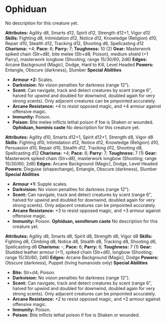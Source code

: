 # Ophiduan

No description for this creature yet.

**Attributes:** Agility d8, Smarts d12, Spirit d12, Strength d12+1,
Vigor d12
**Skills:** Fighting d8, Intimidation d12, Notice d12, Knowledge
(Religion) d10, Repair d10, Stealth d12, Tracking d12, Shooting d6,
Spellcasting d12
**Charisma:** +4; **Pace:** 6; **Parry:** 7; **Toughness:** 10 (2)
**Gear:** Masterwork spiked chain (Str+d8), bite melee (Str+d8; Poison),
medium shield (+1 Parry), masterwork longbow (Shooting; range 15/30/60;
2d6)
**Edges:** Arcane Background (Magic), Dodge, Hard to Kill, Level Headed
**Powers:** Entangle, Obscure (darkness), Slumber
**Special Abilities**

- **Armour +2:** Scales.
- **Darkvision:** No vision penalties for darkness (range 12").
- **Scent:** Can navigate, track and detect creatures by scent (range
6", halved for upwind and doubled for downwind, doubled again for very
strong scents). Only adjacent creatures can be pinpointed accurately.
- **Arcane Resistance:** +4 to resist opposed magic, and +4 armour
against offensive magic.
- **Immunity:** Poison.
- **Poison:** Bite melee inflicts lethal poison if foe is Shaken or
wounded.
**Ophiduan, hominis caste**
No description for this creature yet.

**Attributes:** Agility d10, Smarts d12+1, Spirit d12+1, Strength d8,
Vigor d8
**Skills:** Fighting d10, Intimidation d12, Notice d12, Knowledge
(Religion) d10, Persuasion d10, Repair d10, Stealth d12, Tracking d12,
Shooting d8, Spellcasting d12
**Charisma:** +4; **Pace:** 6; **Parry:** 7; **Toughness:** 7 (1)
**Gear:** Masterwork spiked chain (Str+d8), masterwork longbow
(Shooting; range 15/30/60; 2d6)
**Edges:** Arcane Background (Magic), Dodge, Level Headed
**Powers:** Disguise (shapechange), Entangle, Obscure (darkness),
Slumber
**Special Abilities**

- **Armour +1:** Supple scales.
- **Darkvision:** No vision penalties for darkness (range 12").
- **Scent:** Can navigate, track and detect creatures by scent (range
6", halved for upwind and doubled for downwind, doubled again for very
strong scents). Only adjacent creatures can be pinpointed accurately.
- **Arcane Resistance:** +3 to resist opposed magic, and +3 armour
against offensive magic.
- **Immunity:** Poison.
**Ophiduan, semiferum caste**
No description for this creature yet.

**Attributes:** Agility d8, Smarts d6, Spirit d8, Strength d6, Vigor d8
**Skills:** Fighting d8, Climbing d8, Notice d8, Stealth d8, Tracking
d8, Shooting d6, Spellcasting d6
**Charisma:** -; **Pace:** 6; **Parry:** 6; **Toughness:** 7 (1)
**Gear:** Studded leather armour (+1), spiked chain (Str+d6), longbow
(Shooting; range 15/30/60; 2d6)
**Edges:** Arcane Background (Magic), Dodge
**Powers:** Obscure (darkness), Puppet (living humanoids only)
**Special Abilities**

- **Bite:** Str+d4; Poison.
- **Darkvision:** No vision penalties for darkness (range 12").
- **Scent:** Can navigate, track and detect creatures by scent (range
6", halved for upwind and doubled for downwind, doubled again for very
strong scents). Only adjacent creatures can be pinpointed accurately.
- **Arcane Resistance:** +2 to resist opposed magic, and +2 armour
against offensive magic.
- **Immunity:** Poison.
- **Poison:** Bite inflicts lethal poison if foe is Shaken or wounded.

